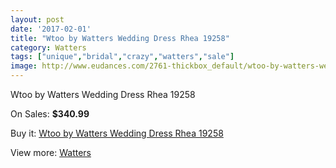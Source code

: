 ```yaml
---
layout: post
date: '2017-02-01'
title: "Wtoo by Watters Wedding Dress Rhea 19258"
category: Watters
tags: ["unique","bridal","crazy","watters","sale"]
image: http://www.eudances.com/2761-thickbox_default/wtoo-by-watters-wedding-dress-rhea-19258.jpg
---
```

Wtoo by Watters Wedding Dress Rhea 19258

On Sales: **$340.99**
<a href="https://www.eudances.com/en/watters/937-wtoo-by-watters-wedding-dress-rhea-19258.html"><amp-img layout="responsive" width="600" height="600" src="//www.eudances.com/2761-thickbox_default/wtoo-by-watters-wedding-dress-rhea-19258.jpg" alt="Wtoo by Watters Wedding Dress Rhea 19258 0" /></a>
<a href="https://www.eudances.com/en/watters/937-wtoo-by-watters-wedding-dress-rhea-19258.html"><amp-img layout="responsive" width="600" height="600" src="//www.eudances.com/2762-thickbox_default/wtoo-by-watters-wedding-dress-rhea-19258.jpg" alt="Wtoo by Watters Wedding Dress Rhea 19258 1" /></a>

Buy it: [Wtoo by Watters Wedding Dress Rhea 19258](https://www.eudances.com/en/watters/937-wtoo-by-watters-wedding-dress-rhea-19258.html "Wtoo by Watters Wedding Dress Rhea 19258")

View more: [Watters](https://www.eudances.com/en/12-watters "Watters")